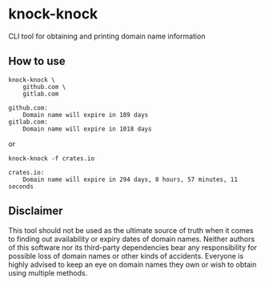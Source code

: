 # knock-knock

CLI tool for obtaining and printing domain name information


## How to use

```console
knock-knock \
    github.com \
    gitlab.com
```
```
github.com:
    Domain name will expire in 189 days
gitlab.com:
    Domain name will expire in 1018 days
```
or

```console
knock-knock -f crates.io
```
```
crates.io:
    Domain name will expire in 294 days, 8 hours, 57 minutes, 11 seconds
```

## Disclaimer

This tool should not be used as the ultimate source of truth when it comes to
finding out availability or expiry dates of domain names.
Neither authors of this software nor its third-party dependencies bear any
responsibility for possible loss of domain names or other kinds of accidents.
Everyone is highly advised to keep an eye on domain names they own or wish to
obtain using multiple methods.
